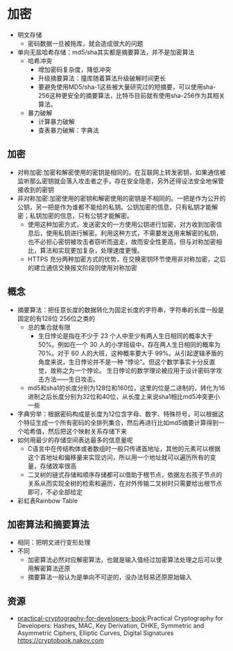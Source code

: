# 加密

* 明文存储
  - 密码数据一旦被拖库，就会造成很大的问题
* 单向无盐哈希存储：md5/sha其实都是摘要算法，并不是加密算法
  - 哈希冲突
    + 增加密码复杂度，降低冲突
    + 升级摘要算法：撞库随着算法升级破解时间更长
    + 要避免使用MD5/sha-1这些被大量研究过的短摘要，可以使用sha-256这种更安全的摘要算法，比特币目前就有使用sha-256作为其相关算法。
  - 暴力破解
    + 计算暴力破解
    + 查表暴力破解：字典法

## 加密

* 对称加密:加密和解密使用的密钥是相同的。在互联网上转发密钥，如果通信被监听那么密钥就会落入攻击者之手，存在安全隐患，另外还得设法安全地保管接收到的密钥
* 非对称加密:加密使用的密钥和解密使用的密钥是不相同的。一把是作为公开的公钥，另一把是作为谁都不能给的私钥。公钥加密的信息，只有私钥才能解密；私钥加密的信息，只有公钥才能解密。
  - 使用这种加密方式，发送密文的一方使用公钥进行加密，对方收到加密信息后，使用私钥进行解密。利用这种方式，不需要发送用来解密的私钥，也不必担心密钥被攻击者窃听而盗走，故而安全性更高，但与对称加密相比，算法和实现更加复杂，处理速度更慢。
  - HTTPS 充分两种加密方式的优势，在交换密钥环节使用非对称加密，之后的建立通信交换报文阶段则使用对称加密

## 概念

* 摘要算法：把任意长度的数据转化为固定长度的字符串，字符串的长度一般是固定的有128位 256位之类的
  - 总的集合就有限
    + 生日悖论是指在不少于 23 个人中至少有两人生日相同的概率大于 50%。例如在一个 30 人的小学班级中，存在两人生日相同的概率为 70%。对于 60 人的大班，这种概率要大于 99%。从引起逻辑矛盾的角度来说，生日悖论并不是一种 “悖论”。但这个数学事实十分反直觉，故称之为一个悖论。 生日悖论的数学理论被应用于设计密码学攻击方法——生日攻击。
  - md5和sha1的长度分别为128位和160位，这里的位是二进制的，转化为16进制之后长度分别为32位和40位，从长度上来说sha1相比md5冲突更小一些
* 字典穷举：根据密码构成是长度为12位含字母、数字、特殊符号，可以根据这个特征生成一个所有密码的全排列集合，然后再进行比如md5摘要计算得到一个哈希值，然后把这个映射关系存储下来
* 如何用最少的存储空间表达最多的信息量呢
  - C语言中在传结构体或者数组时一般只传递首地址，其他的元素可以根据这个首地址和偏移量来实现访问，所以用一个地址就可以遍历所有的变量，存储效率很高
  - 二叉树的链式存储和顺序存储都可以借助于根节点，依据左右孩子节点的关系从而实现全树的检索和遍历，在对外传输二叉树时只需要给出根节点即可，不必全部给定
* 彩虹表Rainbow Table

## 加密算法和摘要算法

* 相同：把明文进行变形处理
* 不同
  - 加密算法必然对应解密算法，也就是输入值经过加密算法处理之后可以使用解密算法还原
  - 摘要算法一般认为是单向不可逆的，没办法轻易还原原始输入

## 资源

* [practical-cryptography-for-developers-book](https://github.com/nakov/practical-cryptography-for-developers-book):Practical Cryptography for Developers: Hashes, MAC, Key Derivation, DHKE, Symmetric and Asymmetric Ciphers, Elliptic Curves, Digital Signatures <https://cryptobook.nakov.com>
